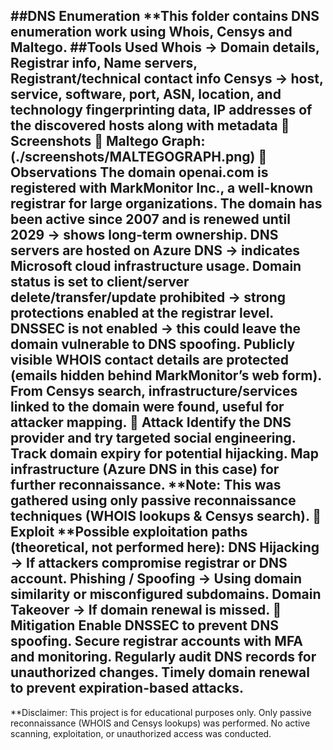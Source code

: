 ##DNS Enumeration
**This folder contains DNS enumeration work using Whois, Censys and Maltego.
##Tools Used
Whois → Domain details, Registrar info, Name servers, Registrant/technical contact info
Censys → host, service, software, port, ASN, location, and technology fingerprinting data, IP addresses of the discovered hosts along with metadata
🔹 Screenshots
📌 Maltego Graph:
(./screenshots/MALTEGOGRAPH.png) 
 📌 Observations
 The domain openai.com is registered with MarkMonitor Inc., a well-known registrar for large organizations.
 The domain has been active since 2007 and is renewed until 2029 → shows long-term ownership.
 DNS servers are hosted on Azure DNS → indicates Microsoft cloud infrastructure usage. 
Domain status is set to client/server delete/transfer/update prohibited → strong protections enabled at the registrar level. 
DNSSEC is not enabled → this could leave the domain vulnerable to DNS spoofing.
 Publicly visible WHOIS contact details are protected (emails hidden behind MarkMonitor’s web form).
 From Censys search, infrastructure/services linked to the domain were found, useful for attacker mapping.
 📌 Attack
 Identify the DNS provider and try targeted social engineering.
 Track domain expiry for potential hijacking.
 Map infrastructure (Azure DNS in this case) for further reconnaissance.
 **Note: This was gathered using only passive reconnaissance techniques (WHOIS lookups & Censys search).
 📌 Exploit
 **Possible exploitation paths (theoretical, not performed here):
 DNS Hijacking → If attackers compromise registrar or DNS account.
 Phishing / Spoofing → Using domain similarity or misconfigured subdomains.
 Domain Takeover → If domain renewal is missed.
 📌 Mitigation
 Enable DNSSEC to prevent DNS spoofing.
 Secure registrar accounts with MFA and monitoring.
 Regularly audit DNS records for unauthorized changes.
 Timely domain renewal to prevent expiration-based attacks.
-------------
**Disclaimer: This project is for educational purposes only.
Only passive reconnaissance (WHOIS and Censys lookups) was performed.
No active scanning, exploitation, or unauthorized access was conducted.
